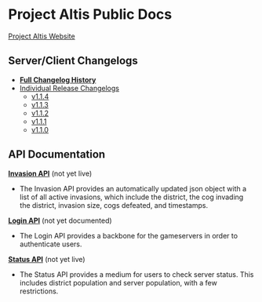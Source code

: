 **Project Altis Public Docs**
=========================

[Project Altis Website](https://www.projectaltis.com/)

Server/Client Changelogs
-------
- **[Full Changelog History](changelog.md)**
- [Individual Release Changelogs](changelogs-single/)
  - [v1.1.4](changelogs-single/v1.1.4.md)
  - [v1.1.3](changelogs-single/v1.1.3.md)
  - [v1.1.2](changelogs-single/v1.1.2.md)
  - [v1.1.1](changelogs-single/v1.1.1.md)
  - [v1.1.0](changelogs-single/v1.1.0.md)


API Documentation
-------
 **[Invasion API](InvasionAPI.md)** (not yet live)

 - The Invasion API provides an automatically updated json object with a list of all active invasions, which include the district, the cog invading the district, invasion size, cogs defeated, and timestamps.

**[Login API](LoginAPI.md)** (not yet documented)

- The Login API provides a backbone for the gameservers in order to authenticate users.

**[Status API](StatusAPI.md)** (not yet live)

- The Status API provides a medium for users to check server status. This includes district population and server population, with a few restrictions.

